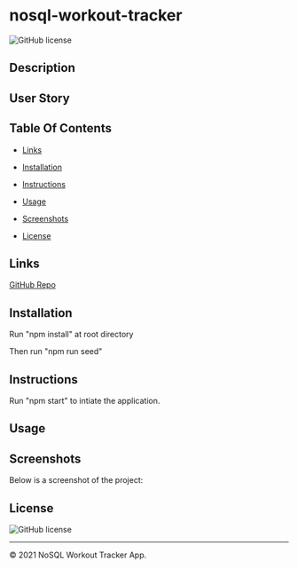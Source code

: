 # nosql-workout-tracker
![GitHub license](https://img.shields.io/badge/license-ISC-blue.svg)

## Description
<!-- Designed the back end for an e-commerce site by configuring an Express.js API to use Sequelize to interact with a MySQL database. -->

## User Story
<!-- AS A manager at an internet retail company

I WANT a back end for my e-commerce website that uses the latest technologies

SO THAT my company can compete with other e-commerce companies. -->

## Table Of Contents
* [Links](#links)

* [Installation](#installation)

* [Instructions](#instructions)

* [Usage](#usage)

* [Screenshots](#screenshots)

* [License](#license)


## Links
[GitHub Repo](https://github.com/asantercureton/nosql-workout-tracker)

<!-- [Heroku Deploy](https://watch.screencastify.com/v/1vxSzDQtV6beyb74cS3R) -->

## Installation
Run "npm install" at root directory

Then run "npm run seed"

## Instructions
Run "npm start" to intiate the application.

## Usage
<!-- GIVEN a functional Express.js API
WHEN I add my database name, MySQL username, and MySQL password to an environment variable file
THEN I am able to connect to a database using Sequelize
WHEN I enter schema and seed commands
THEN a development database is created and is seeded with test data
WHEN I enter the command to invoke the application
THEN my server is started and the Sequelize models are synced to the MySQL database
WHEN I open API GET routes in Insomnia Core for categories, products, or tags
THEN the data for each of these routes is displayed in a formatted JSON
WHEN I test API POST, PUT, and DELETE routes in Insomnia Core
THEN I am able to successfully create, update, and delete data in my database -->

## Screenshots
Below is a screenshot of the project:

<!-- ![Image of html](./assets/images/e-commerce-npm-run-watch.jpg) -->

## License
![GitHub license](https://img.shields.io/badge/license-ISC-blue.svg)

---
© 2021 NoSQL Workout Tracker App.